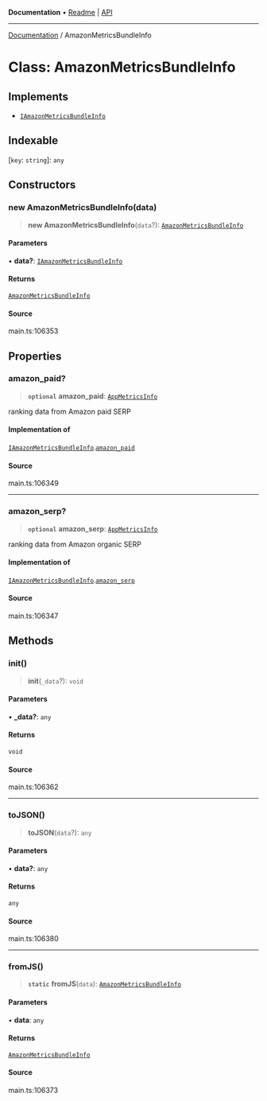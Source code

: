 **Documentation** • [Readme](../README.md) \| [API](../globals.md)

***

[Documentation](../README.md) / AmazonMetricsBundleInfo

# Class: AmazonMetricsBundleInfo

## Implements

- [`IAmazonMetricsBundleInfo`](../interfaces/IAmazonMetricsBundleInfo.md)

## Indexable

 \[`key`: `string`\]: `any`

## Constructors

### new AmazonMetricsBundleInfo(data)

> **new AmazonMetricsBundleInfo**(`data`?): [`AmazonMetricsBundleInfo`](AmazonMetricsBundleInfo.md)

#### Parameters

• **data?**: [`IAmazonMetricsBundleInfo`](../interfaces/IAmazonMetricsBundleInfo.md)

#### Returns

[`AmazonMetricsBundleInfo`](AmazonMetricsBundleInfo.md)

#### Source

main.ts:106353

## Properties

### amazon\_paid?

> **`optional`** **amazon\_paid**: [`AppMetricsInfo`](AppMetricsInfo.md)

ranking data from Amazon paid SERP

#### Implementation of

[`IAmazonMetricsBundleInfo`](../interfaces/IAmazonMetricsBundleInfo.md).[`amazon_paid`](../interfaces/IAmazonMetricsBundleInfo.md#amazon_paid)

#### Source

main.ts:106349

***

### amazon\_serp?

> **`optional`** **amazon\_serp**: [`AppMetricsInfo`](AppMetricsInfo.md)

ranking data from Amazon organic SERP

#### Implementation of

[`IAmazonMetricsBundleInfo`](../interfaces/IAmazonMetricsBundleInfo.md).[`amazon_serp`](../interfaces/IAmazonMetricsBundleInfo.md#amazon_serp)

#### Source

main.ts:106347

## Methods

### init()

> **init**(`_data`?): `void`

#### Parameters

• **\_data?**: `any`

#### Returns

`void`

#### Source

main.ts:106362

***

### toJSON()

> **toJSON**(`data`?): `any`

#### Parameters

• **data?**: `any`

#### Returns

`any`

#### Source

main.ts:106380

***

### fromJS()

> **`static`** **fromJS**(`data`): [`AmazonMetricsBundleInfo`](AmazonMetricsBundleInfo.md)

#### Parameters

• **data**: `any`

#### Returns

[`AmazonMetricsBundleInfo`](AmazonMetricsBundleInfo.md)

#### Source

main.ts:106373
